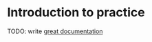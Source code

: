 # Introduction to practice

TODO: write [great documentation](http://jacobian.org/writing/what-to-write/)
